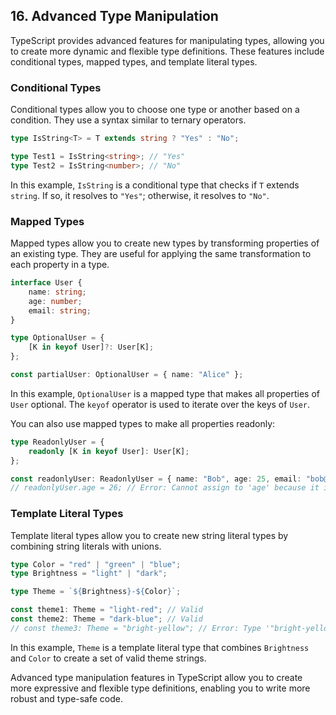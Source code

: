 ## 16. Advanced Type Manipulation

TypeScript provides advanced features for manipulating types, allowing you to create more dynamic and flexible type definitions. These features include conditional types, mapped types, and template literal types.

### Conditional Types

Conditional types allow you to choose one type or another based on a condition. They use a syntax similar to ternary operators.

```typescript
type IsString<T> = T extends string ? "Yes" : "No";

type Test1 = IsString<string>; // "Yes"
type Test2 = IsString<number>; // "No"
```

In this example, `IsString` is a conditional type that checks if `T` extends `string`. If so, it resolves to `"Yes"`; otherwise, it resolves to `"No"`.

### Mapped Types

Mapped types allow you to create new types by transforming properties of an existing type. They are useful for applying the same transformation to each property in a type.

```typescript
interface User {
    name: string;
    age: number;
    email: string;
}

type OptionalUser = {
    [K in keyof User]?: User[K];
};

const partialUser: OptionalUser = { name: "Alice" };
```

In this example, `OptionalUser` is a mapped type that makes all properties of `User` optional. The `keyof` operator is used to iterate over the keys of `User`.

You can also use mapped types to make all properties readonly:

```typescript
type ReadonlyUser = {
    readonly [K in keyof User]: User[K];
};

const readonlyUser: ReadonlyUser = { name: "Bob", age: 25, email: "bob@example.com" };
// readonlyUser.age = 26; // Error: Cannot assign to 'age' because it is a read-only property.
```

### Template Literal Types

Template literal types allow you to create new string literal types by combining string literals with unions.

```typescript
type Color = "red" | "green" | "blue";
type Brightness = "light" | "dark";

type Theme = `${Brightness}-${Color}`;

const theme1: Theme = "light-red"; // Valid
const theme2: Theme = "dark-blue"; // Valid
// const theme3: Theme = "bright-yellow"; // Error: Type '"bright-yellow"' is not assignable to type 'Theme'.
```

In this example, `Theme` is a template literal type that combines `Brightness` and `Color` to create a set of valid theme strings.

Advanced type manipulation features in TypeScript allow you to create more expressive and flexible type definitions, enabling you to write more robust and type-safe code.
